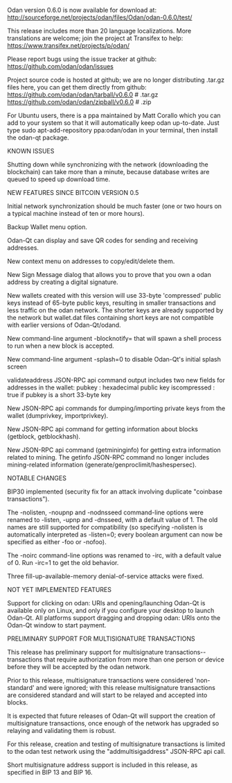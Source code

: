 Odan version 0.6.0 is now available for download at:
http://sourceforge.net/projects/odan/files/Odan/odan-0.6.0/test/

This release includes more than 20 language localizations.
More translations are welcome; join the
project at Transifex to help:
https://www.transifex.net/projects/p/odan/

Please report bugs using the issue tracker at github:
https://github.com/odan/odan/issues

Project source code is hosted at github; we are no longer
distributing .tar.gz files here, you can get them
directly from github:
https://github.com/odan/odan/tarball/v0.6.0  # .tar.gz
https://github.com/odan/odan/zipball/v0.6.0  # .zip

For Ubuntu users, there is a ppa maintained by Matt Corallo which
you can add to your system so that it will automatically keep
odan up-to-date.  Just type
sudo apt-add-repository ppa:odan/odan
in your terminal, then install the odan-qt package.


KNOWN ISSUES

Shutting down while synchronizing with the network
(downloading the blockchain) can take more than a minute,
because database writes are queued to speed up download
time.


NEW FEATURES SINCE BITCOIN VERSION 0.5

Initial network synchronization should be much faster
(one or two hours on a typical machine instead of ten or more
hours).

Backup Wallet menu option.

Odan-Qt can display and save QR codes for sending
and receiving addresses.

New context menu on addresses to copy/edit/delete them.

New Sign Message dialog that allows you to prove that you
own a odan address by creating a digital
signature.

New wallets created with this version will
use 33-byte 'compressed' public keys instead of
65-byte public keys, resulting in smaller
transactions and less traffic on the odan
network. The shorter keys are already supported
by the network but wallet.dat files containing
short keys are not compatible with earlier
versions of Odan-Qt/odand.

New command-line argument -blocknotify=<command>
that will spawn a shell process to run <command> 
when a new block is accepted.

New command-line argument -splash=0 to disable
Odan-Qt's initial splash screen

validateaddress JSON-RPC api command output includes
two new fields for addresses in the wallet:
pubkey : hexadecimal public key
iscompressed : true if pubkey is a short 33-byte key

New JSON-RPC api commands for dumping/importing
private keys from the wallet (dumprivkey, importprivkey).

New JSON-RPC api command for getting information about
blocks (getblock, getblockhash).

New JSON-RPC api command (getmininginfo) for getting
extra information related to mining. The getinfo
JSON-RPC command no longer includes mining-related
information (generate/genproclimit/hashespersec).



NOTABLE CHANGES

BIP30 implemented (security fix for an attack involving
duplicate "coinbase transactions").

The -nolisten, -noupnp and -nodnsseed command-line
options were renamed to -listen, -upnp and -dnsseed,
with a default value of 1. The old names are still
supported for compatibility (so specifying -nolisten
is automatically interpreted as -listen=0; every
boolean argument can now be specified as either
-foo or -nofoo).

The -noirc command-line options was renamed to
-irc, with a default value of 0. Run -irc=1 to
get the old behavior.

Three fill-up-available-memory denial-of-service
attacks were fixed.


NOT YET IMPLEMENTED FEATURES

Support for clicking on odan: URIs and
opening/launching Odan-Qt is available only on Linux,
and only if you configure your desktop to launch
Odan-Qt. All platforms support dragging and dropping
odan: URIs onto the Odan-Qt window to start
payment.


PRELIMINARY SUPPORT FOR MULTISIGNATURE TRANSACTIONS

This release has preliminary support for multisignature
transactions-- transactions that require authorization
from more than one person or device before they
will be accepted by the odan network.

Prior to this release, multisignature transactions
were considered 'non-standard' and were ignored;
with this release multisignature transactions are
considered standard and will start to be relayed
and accepted into blocks.

It is expected that future releases of Odan-Qt
will support the creation of multisignature transactions,
once enough of the network has upgraded so relaying
and validating them is robust.

For this release, creation and testing of multisignature
transactions is limited to the odan test network using
the "addmultisigaddress" JSON-RPC api call.

Short multisignature address support is included in this
release, as specified in BIP 13 and BIP 16.
